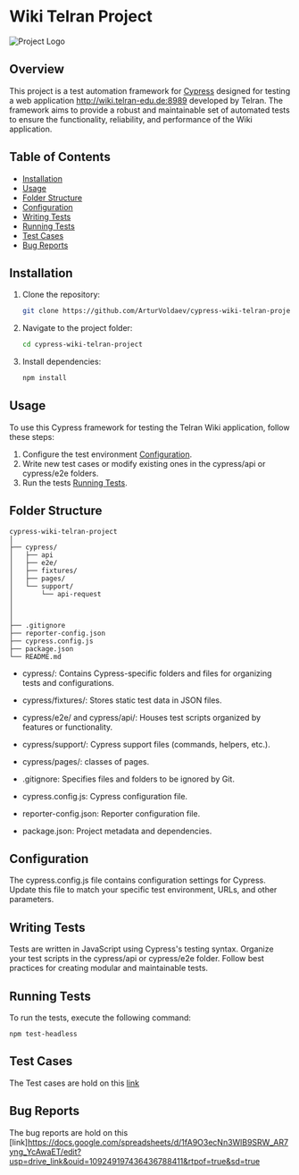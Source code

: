 # Wiki Telran Project

![Project Logo](http://wiki.telran-edu.de:8989/resources/assets/change-your-logo.svg?a60df)

## Overview

This project is a test automation framework for [Cypress](https://www.cypress.io/) designed for testing a web application http://wiki.telran-edu.de:8989 developed by Telran. The framework aims to provide a robust and maintainable set of automated tests to ensure the functionality, reliability, and performance of the Wiki application.

## Table of Contents

- [Installation](#installation)
- [Usage](#usage)
- [Folder Structure](#folder-structure)
- [Configuration](#configuration)
- [Writing Tests](#writing-tests)
- [Running Tests](#running-tests)
- [Test Cases](#test-cases)
- [Bug Reports](#bug-reports)

## Installation

1. Clone the repository:

   ```bash
   git clone https://github.com/ArturVoldaev/cypress-wiki-telran-project-.git

2. Navigate to the project folder:
    ```bash
    cd cypress-wiki-telran-project

3. Install dependencies:
    ```bash
    npm install

## Usage
To use this Cypress framework for testing the Telran Wiki application, follow these steps:


1. Configure the test environment [Configuration](#configuration).
2. Write new test cases or modify existing ones in the cypress/api or cypress/e2e folders.
3. Run the tests [Running Tests](#running-tests).

## Folder Structure
```
cypress-wiki-telran-project
│
├── cypress/
│   ├── api
│   ├── e2e/
│   ├── fixtures/
│   ├── pages/
│   └── support/
│       └── api-request
│
│
│
├── .gitignore
├── reporter-config.json
├── cypress.config.js
├── package.json
└── README.md
```

- cypress/: Contains Cypress-specific folders and files for organizing tests and configurations.
- cypress/fixtures/: Stores static test data in JSON files.
- cypress/e2e/ and cypress/api/: Houses test scripts organized by features or functionality.
- cypress/support/: Cypress support files (commands, helpers, etc.).
- cypress/pages/: classes of pages.

- .gitignore: Specifies files and folders to be ignored by Git.
- cypress.config.js: Cypress configuration file.
- reporter-config.json: Reporter configuration file.
- package.json: Project metadata and dependencies.

## Configuration
The cypress.config.js file contains configuration settings for Cypress. Update this file to match your specific test environment, URLs, and other parameters.

## Writing Tests
Tests are written in JavaScript using Cypress's testing syntax. Organize your test scripts in the cypress/api or cypress/e2e folder. Follow best practices for creating modular and maintainable tests.

## Running Tests
To run the tests, execute the following command:
```IDE terminal
npm test-headless
```

## Test Cases
The Test cases are hold on this [link](https://docs.google.com/spreadsheets/d/1qcRAGlnZIq_JkyUuIwOsjWCLrSzQHkuD/edit?usp=sharing&ouid=109249197436436788411&rtpof=true&sd=true)

## Bug Reports
The bug reports are hold on this [link]https://docs.google.com/spreadsheets/d/1fA9O3ecNn3WlB9SRW_AR7yng_YcAwaET/edit?usp=drive_link&ouid=109249197436436788411&rtpof=true&sd=true